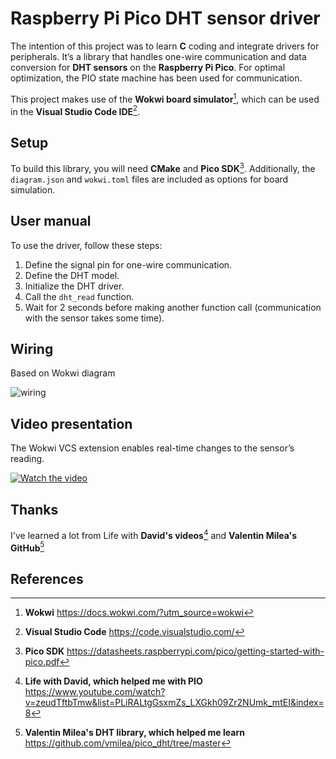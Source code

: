 # Raspberry Pi Pico DHT sensor driver

The intention of this project was to learn **C** coding and integrate drivers for peripherals. It’s a library that handles one-wire communication and data conversion for **DHT sensors** on the **Raspberry Pi Pico**. For optimal optimization, the PIO state machine has been used for communication.

This project makes use of the **Wokwi board simulator**[^1], which can be used in the **Visual Studio Code IDE**[^2].

## Setup

To build this library, you will need **CMake** and **Pico SDK**[^3]. Additionally, the `diagram.json` and `wokwi.toml` files are included as options for board simulation.

## User manual

To use the driver, follow these steps:
1. Define the signal pin for one-wire communication.
2. Define the DHT model.
3. Initialize the DHT driver.
4. Call the `dht_read` function.
5. Wait for 2 seconds before making another function call (communication with the sensor takes some time).


## Wiring

Based on Wokwi diagram

![wiring](https://i.imgur.com/QkwtkvU.png)

## Video presentation

The Wokwi VCS extension enables real-time changes to the sensor’s reading.

[![Watch the video](https://img.youtube.com/vi/ZFBnU7sp4zc/0.jpg)](https://www.youtube.com/watch?v=ZFBnU7sp4zc)

## Thanks

I've learned a lot from Life with **David's videos**[^4] and **Valentin Milea's GitHub**[^5]

## References
[^1]: **Wokwi** https://docs.wokwi.com/?utm_source=wokwi
[^2]: **Visual Studio Code** https://code.visualstudio.com/
[^3]: **Pico SDK** https://datasheets.raspberrypi.com/pico/getting-started-with-pico.pdf
[^4]: **Life with David, which helped me with PIO** https://www.youtube.com/watch?v=zeudTftbTmw&list=PLiRALtgGsxmZs_LXGkh09Zr2NUmk_mtEI&index=8
[^5]: **Valentin Milea's DHT library, which helped me learn** https://github.com/vmilea/pico_dht/tree/master
